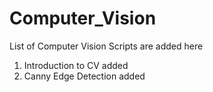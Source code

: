 # Computer_Vision
List of Computer Vision Scripts are added here
1. Introduction to CV added
2. Canny Edge Detection added
